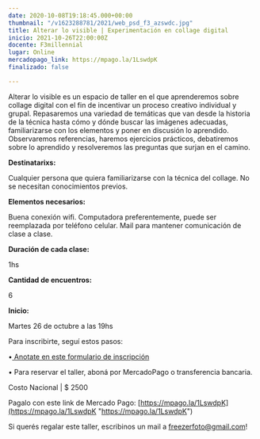 ```yaml
---
date: 2020-10-08T19:18:45.000+00:00
thumbnail: "/v1623288781/2021/web_psd_f3_azswdc.jpg"
title: Alterar lo visible | Experimentación en collage digital
inicio: 2021-10-26T22:00:00Z
docente: F3millennial
lugar: Online
mercadopago_link: https://mpago.la/1LswdpK
finalizado: false

---
```

Alterar lo visible es un espacio de taller en el que aprenderemos sobre collage digital con el fin de incentivar un proceso creativo individual y grupal. Repasaremos una variedad de temáticas que van desde la historia de la técnica hasta cómo y dónde buscar las imágenes adecuadas, familiarizarse con los elementos y poner en discusión lo aprendido. Observaremos referencias, haremos ejercicios prácticos, debatiremos sobre lo aprendido y resolveremos las preguntas que surjan en el camino.

**Destinatarixs:**

Cualquier persona que quiera familiarizarse con la técnica del collage. No se necesitan conocimientos previos.

**Elementos necesarios:**

Buena conexión wifi. Computadora preferentemente, puede ser reemplazada por teléfono celular. Mail para mantener comunicación de clase a clase.

**Duración de cada clase:**

1hs

**Cantidad de encuentros:**

6

**Inicio:**

Martes 26 de octubre a las 19hs

Para inscribirte, seguí estos pasos:

•[ Anotate en este formulario de inscripción  ](https://forms.gle/BE2tSEH1gTeRbfn2A)

• Para reservar el taller, aboná por MercadoPago o transferencia bancaria.

Costo Nacional | $ 2500

Pagalo con este link de Mercado Pago: [https://mpago.la/1LswdpK](https://mpago.la/1LswdpK "https://mpago.la/1LswdpK")

Si querés regalar este taller, escribinos un mail a freezerfoto@gmail.com!